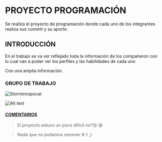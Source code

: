 # PROYECTO PROGRAMACIÓN

Se realiza el proyecto de programación donde cada uno de los integrantes realiza sus commit y su aporte.

## INTRODUCCIÓN

En el trabajo se va ver reflejado toda la información de los compañeron con lo cual van a poder ver los perfiles y las habilidades de cada uno

Con una amplia información.


### GRUPO DE TRABAJO
![Stormtroopocat](https://octodex.github.com/images/stormtroopocat.jpg "The Stormtroopocat")

![Alt text][id]

[id]: https://octodex.github.com/images/dojocat.jpg  "The Dojocat"

#### [COMENTARIOS](https://github.com/markdown-it/markdown-it-emoji)

> El proyecto estuvo un poco dificil no?:cry: :laughing: 


> Nada que no podamos resolver 8-)  ;)

